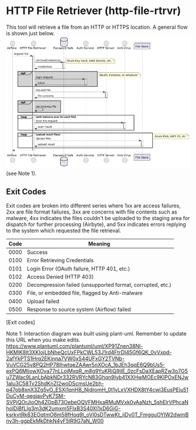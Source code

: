 # HTTP File Retriever (http-file-rtrvr)
This tool will retrieve a file from an HTTP or HTTPS location. A general flow is shown just below.
![Interaction Diagram](interaction-diagram.png "HTTP File Retriever interaction diagram") (see Note 1).

## Exit Codes
Exit codes are broken into different series where 1xx are access failures, 2xx are file format failures, 3xx are concerns with file contents such as malware, 4xx indicates the files couldn't be uploaded to the staging area for dispatch for further processing (Airbyte), and 5xx indicates errors replying to the system which requested the file retrieval.


| Code | Meaning                                                     |
|------|-------------------------------------------------------------|
| 0000 | Success                                                     |
| 0100 | Error Retrieving Credentials                                |
| 0101 | Login Error (OAuth failure, HTTP 401, etc.)                 |
| 0102 | Access Denied (HTTP 403)                                    |
| 0200 | Decompression failed (unsupported format, corrupted, etc.)  |
| 0300 | File, or embedded file, flagged by Anti-malware             |
| 0400 | Upload failed                                               |
| 0500 | Response to source system (Airflow) failed                  |
[Exit codes]


Note 1: Interaction diagram was built using plant-uml. Remember to update this URL when you make edits. https://www.plantuml.com/plantuml/uml/XP91Znen38Nl-HKMlK8lt3XKIojLbNheQcUxFPkCWL53J1rd4FtrDI45Gf6QK_0yVxpd-2afYkPTS1Hrq2EKinna7VW0xS44UFxGY2TVNb-VuVCG25v8PQ2HP78IhwtqeZAAwr5nXOcA_1bJEh3qqE6Q9bUs5-exPQ6MliowXOva77nLLojMxqR_m8g9YuKRiQ9iIE_0zcFsDaXEapRZw3o7G5u7ZWac9LanLbAbkNDr332RVRYcN83Ghqn9Iyb41XXHwMOEc9KlPOxENJw1aIu3C58Tv2ShdKnZI2woDScmsUe2bh-p47ob8xnX3Zg5vO_ESXj1qnH8_NjdromH_0t1yLxVXHDX8tY4cwi3EusPEju51DuCyM-qegjavPyK7SM-SVPjQOrJioOh4ZOpB73OebeOQVFMHxaRMuMVxk0vAaNzh_5shElrVPhcaNholDiBfLIg3m3dK2umxm5FIxB3S40XI1xD6GiG-ksrkvtRk83EOqtmO6m58fHoq9l_oVl0sDTwwKt_ijDy0T_FmgguOYlW2dwmBny3h-ggpEkMkDhkN4yF5lR9G7aN_W00